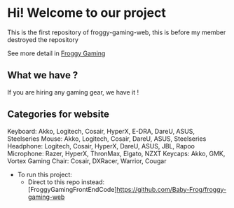 # Hi! Welcome to our project

This is the first repository of froggy-gaming-web, this is before my member destroyed the repository

See more detail in [Froggy Gaming](https://baby-frog.github.io/froggy-gaming-website/)

## What we have ?

If you are hiring any gaming gear, we have it !

## Categories for website

Keyboard: Akko, Logitech, Cosair, HyperX, E-DRA, DareU, ASUS, Steelseries
Mouse: Akko, Logitech, Cosair, DareU, ASUS, Steelseries
Headphone: Logitech, Cosair, HyperX, DareU, ASUS, JBL, Rapoo
Microphone: Razer, HyperX, ThronMax, Elgato, NZXT
Keycaps: Akko, GMK, Vortex
Gaming Chair: Cosair, DXRacer, Warrior, Cougar

- To run this project:
  - Direct to this repo instead: [FroggyGamingFrontEndCode]https://github.com/Baby-Frog/froggy-gaming-web

